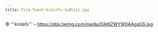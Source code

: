 ```yaml
---
title: File:Tweet-krolafs-1v8hi11.jpg
---
```


© '''krolafs''' – https://pbs.twimg.com/media/DAt6ZWYW0AAgaGS.jpg

